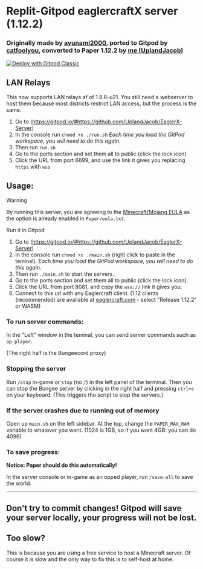 # Replit-Gitpod eaglercraftX server (1.12.2)

### Originally made by [ayunami2000](https://github.com/ayunami2000), ported to Gitpod by [catfoolyou](https://github.com/catfoolyou), converted to Paper 1.12.2 by [me (UplandJacob)](https://github.com/UplandJacob)

[![Deploy with Gitpod Classic](https://img.shields.io/badge/Deploy_with-Gitpod_Classic-orange)](https://gitpod.io/#https://github.com/UplandJacob/EaglerX-Server) <!--[![Deploy with NEW Gitpod](https://img.shields.io/badge/Deploy_with-NEW_Gitpod-orange)](https://app.gitpod.io/#https://github.com/UplandJacob/EaglerX-Server) -->

## LAN Relays
This now supports LAN relays af of 1.8.8-u21. You still need a webserver to host them because most districts restrict LAN access, but the process is the same.
1) Go to (https://gitpod.io/#https://github.com/UplandJacob/EaglerX-Server)
2) In the console run `chmod +x ./run.sh` *Each time you load the GitPod workspace, you will need to do this again.*
3) Then run `run.sh`
4) Go to the ports section and set them all to public (click the lock icon)
5) Click the URL from port 6699, and use the link it gives you replacing `https` with `wss`

## Usage:

> [!WARNING]
> By running this server, you are agreeing to the [Minecraft/Mojang EULA](https://www.minecraft.net/en-us/eula) as the option is already enabled in `Paper/eula.txt`.

Run it in Gitpod
1) Go to (https://gitpod.io/#https://github.com/UplandJacob/EaglerX-Server)
2) In the console run `chmod +x ./main.sh` (right click to paste in the teminal). *Each time you load the GitPod workspace, you will need to do this again.*
3) Then run `./main.sh` to start the servers.
4) Go to the ports section and set them all to public (click the lock icon).
5) Click the URL from port 8081, and copy the `wss://` link it gives you.
6) Connect to this url with any Eaglercraft client. (1.12 clients (recommended) are available at [eaglercraft.com](https://eaglercraft.com) - select "Release 1.12.2" or WASM)

### To run server commands:
In the "Left" window in the teminal, you can send server commands such as `op player`.

(The right half is the Bungeecord proxy)

### Stopping the server

Run `/stop` in-game or `stop` (no `/`) in the left panel of the terminal. Then you can stop the Bungee server by clicking in the right half and pressing `ctrl+c` on your keyboard. (This triggers the script to stop the servers.)

### If the server crashes due to running out of memory

Open up `main.sh` on the left sidebar. At the top, change the `PAPER_MAX_RAM` variable to whatever you want. (1024 is 1GB, so if you want 4GB: you can do 4096)

### To save progress:
**Notice: Paper should do this automatically!** 

In the server console or in-game as an opped player, run `/save-all` to save the world.

----

## Don't try to commit changes! Gitpod will save your server locally, your progress will not be lost.

## Too slow?
This is because you are using a free service to host a Minecraft server. Of course it is slow and the only way to fix this is to self-host at home.

